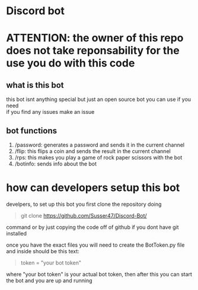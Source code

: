 # Discord bot
# ATTENTION: the owner of this repo does not take reponsability for the use you do with this code
## what is this bot  
this bot isnt anything special but just an open source bot you can use if you need  
if you find any issues make an issue
## bot functions  
1. /password: generates a password and sends it in the current channel  
2. /flip: this flips a coin and sends the result in the current channel  
3. /rps: this makes you play a game of rock paper scissors with the bot
4. /botinfo: sends info about the bot
# how can developers setup this bot  
develpers, to set up this bot you first clone the repository doing  
> git clone https://github.com/Susser47/Discord-Bot/  

command or by just copying the code off of github if you dont have git installed  
  
once you have the exact files you will need to create the BotToken.py file and inside should be this text:  
> token = "your bot token"  

where "your bot token" is your actual bot token, then after this you can start the bot and you are up and running
